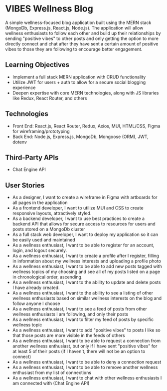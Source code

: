 # VIBES Wellness Blog

A simple wellness-focused blog application built using the MERN stack (MongoDb, Express.js, React.js, Node.js). The application will allow wellness enthusiasts to follow each other and build up their relationships by sending "positive vibes" to other posts and only getting the option to more directly connect and chat after they have sent a certain amount of positive vibes to those they are following to encourage better engagement.

## Learning Objectives
- Implement a full stack MERN application with CRUD functionality
- Utilize JWT for users + auth to allow for a secure social blogging experience
- Deepen expertise with core MERN technologies, along with JS libraries like Redux, React Router, and others

## Technologies
- Front End: React.js, React Router, Redux, Axios, MUI, HTML/CSS, Figma for wireframing/prototyping
- Back End: Node.js, Express.js, MongoDb, Mongoose (ORM), JWT, dotenv

## Third-Party APIs
- Chat Engine API

## User Stories

- As a designer, I want to create a wireframe in Figma with artboards for all pages in the application
- As a frontend developer, I want to utilize MUI and CSS to create responsive layouts, attractively styled.
- As a backend developer, I want to use best practices to create a backend API that allows for secure access to resources for users and posts stored on a MongoDb cluster
- As a full stack web developer, I want to deploy my application so it can be easily used and maintained
- As a wellness enthusiast, I want to be able to register for an account, login, and logout securely.
- As a wellness enthusiast, I want to create a profile after I register, filling in information about my wellness interests and uploading a profile photo
- As a wellness enthusiast, I want to be able to add new posts tagged with wellness topics of my choosing and see all of my posts listed on a page in chronological order, ascending. 
- As a wellness enthusiast, I want to the ability to update and delete posts I have already created.
- As a wellness enthusiast, I want to the ability to see a listing of other wellness enthusiasts based on similar wellness interests on the blog and follow anyone I choose
- As a wellness enthusiast, I want to see a feed of posts from other wellness enthusiasts I am following, and only their posts
- As a wellness enthusiast, I want to filter my feed of posts by specific wellness topic
- As a wellness enthusiast, I want to add "positive vibes" to posts I like so that those posts are more visible in the feeds of others
- As a wellness enthusiast, I want to be able to request a connection from another wellness enthusiast, but only if I have sent "positive vibes" for at least 5 of their posts (if I haven't, there will not be an option to connect)
- As a wellness enthusiast, I want to be able to deny a connection request
- As a wellness enthusiast, I want to be able to remove another wellness enthusiast from my list of connections
- As a wellness enthusiast, I want to chat with other wellness enthusiasts I am connected with (Chat Engine API)


